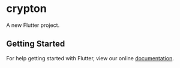 # crypton

A new Flutter project.

## Getting Started

For help getting started with Flutter, view our online
[documentation](https://flutter.io/).
